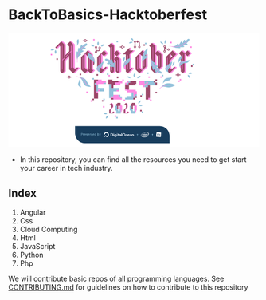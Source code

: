 # BackToBasics-Hacktoberfest
![Hacktoberfest by Digital Ocean](/assets/hackfest2020.png "Hacktoberfest")
 - In this repository, you can find all the resources you need to get start your career in tech industry. 

## Index
 1. Angular 
 2. Css
 3. Cloud Computing
 4. Html
 5. JavaScript
 6. Python
 7. Php
 
We will contribute basic repos of all programming languages. See [CONTRIBUTING.md](https://github.com/mahawiki/BackToBasics-Hacktoberfest/blob/main/CONTRIBUTING.md) for guidelines on how to contribute to this repository

